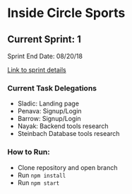 # Inside Circle Sports

## Current Sprint: 1

Sprint End Date: 08/20/18

[Link to sprint details](https://docs.google.com/document/d/1vndVEriG7k0tD7HmMshF-WK_4T8Cvd2mRKyswJtH4AI/edit)

### Current Task Delegations

- Sladic: Landing page
- Penava: Signup/Login
- Barrow: Signup/Login
- Nayak: Backend tools research
- Steinbach Database tools research

### How to Run:

- Clone repository and open branch
- Run `npm install`
- Run `npm start`